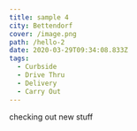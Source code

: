 ```yaml
---
title: sample 4
city: Bettendorf
cover: /image.png
path: /hello-2
date: 2020-03-29T09:34:08.833Z
tags:
  - Curbside
  - Drive Thru
  - Delivery
  - Carry Out
---
```

checking out new stuff